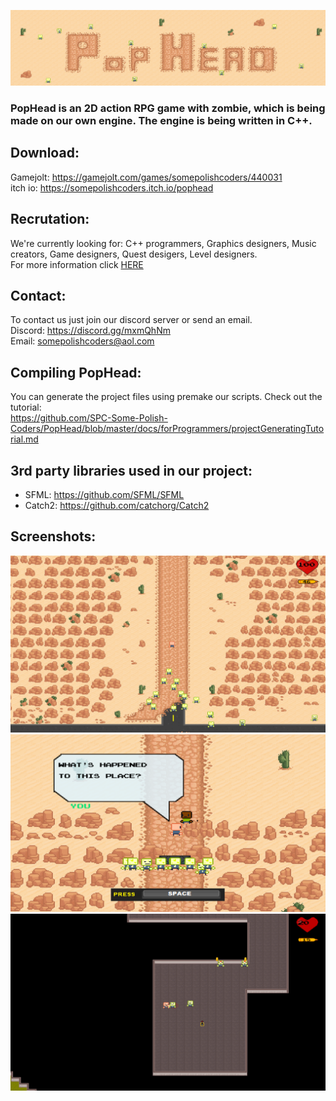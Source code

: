 ![](docs/res/header.png)

### PopHead is an 2D action RPG game with zombie, which is being made on our own engine. The engine is being written in C++.

## Download:
Gamejolt: https://gamejolt.com/games/somepolishcoders/440031<br/>
itch io: https://somepolishcoders.itch.io/pophead

## Recrutation:
We're currently looking for: 
C++ programmers, Graphics designers, Music creators, Game designers, Quest desigers, Level designers. <br/>
For more information click [HERE](docs/recrutation.md)

## Contact:
To contact us just join our discord server or send an email. <br/> 
Discord: https://discord.gg/mxmQhNm <br/>
Email: somepolishcoders@aol.com

## Compiling PopHead:
You can generate the project files using premake our scripts. Check out the tutorial: <br/>
https://github.com/SPC-Some-Polish-Coders/PopHead/blob/master/docs/forProgrammers/projectGeneratingTutorial.md

## 3rd party libraries used in our project:
-  SFML: https://github.com/SFML/SFML
-  Catch2: https://github.com/catchorg/Catch2

## Screenshots:
![](docs/res/s1.png)
![](docs/res/s2.png)
![](docs/res/s3.png)